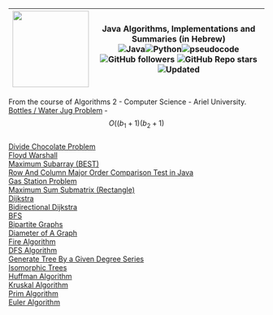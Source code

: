
| <img width="150" height="150" src="https://cdn.iconscout.com/icon/free/png-256/algorithms-data-flow-chart-hierarchy-circle-analytics-2-5256.png">| Java Algorithms, Implementations and Summaries (in Hebrew)<br><img alt="Java" src="https://img.shields.io/badge/java-%23ED8B00.svg?&style=for-the-badge&logo=java&logoColor=white"/><img alt="Python" src="https://img.shields.io/badge/python%20-%2314354C.svg?&style=for-the-badge&logo=python&logoColor=white"/><img alt="pseudocode" src="https://img.shields.io/badge/pseudo%20code%20-green%23FF9A00.svg?&style=for-the-badge"/><br>![GitHub followers](https://img.shields.io/github/followers/DorAzaria?label=Follow&style=social) ![GitHub Repo stars](https://img.shields.io/github/stars/DorAzaria/Problems-on-Algorithms-2?style=social) ![Updated](https://img.shields.io/badge/Updated-2021-green)|
| --- | --- | 

From the course of Algorithms 2 - Computer Science - Ariel University.<br>
[Bottles / Water Jug Problem](https://github.com/DorAzaria/Problems-on-Algorithms-2/tree/main/BottleProblem) - $$O((b_1+1)(b_2+1)$$<br> 
[Divide Chocolate Problem](https://github.com/DorAzaria/Problems-on-Algorithms-2/blob/main/DivideChocolateProblem/DivideChocolateProblem.java)<br>
[Floyd Warshall](https://github.com/DorAzaria/Problems-on-Algorithms-2/tree/main/FloydWarshall)<br>
[Maximum Subarray (BEST)](https://github.com/DorAzaria/Problems-on-Algorithms-2/tree/main/MaximumSubarray)<br>
[Row And Column Major Order Comparison Test in Java](https://github.com/DorAzaria/Problems-on-Algorithms-2/blob/main/RowColMajorOrder/RowNColComparison.java)<br>
[Gas Station Problem](https://github.com/DorAzaria/Problems-on-Algorithms-2/tree/main/GasStationProblem)<br>
[Maximum Sum Submatrix (Rectangle)](https://github.com/DorAzaria/Problems-on-Algorithms-2/tree/main/MaximumSubmatrix)<br>
[Dijkstra](https://github.com/DorAzaria/Problems-on-Algorithms-2/tree/main/Dijkstra)<br>
[Bidirectional Dijkstra](https://github.com/DorAzaria/Problems-on-Algorithms-2/tree/main/Dijkstra/BidirectionalDijkstra)<br>
[BFS](https://github.com/DorAzaria/Problems-on-Algorithms-2/tree/main/BFS)<br>
[Bipartite Graphs](https://github.com/DorAzaria/Problems-on-Algorithms-2/blob/main/BFS/BipartiteGraph.java)<br>
[Diameter of A Graph](https://github.com/DorAzaria/Problems-on-Algorithms-2/tree/main/DiameterOfAGraph)<br>
[Fire Algorithm](https://github.com/DorAzaria/Problems-on-Algorithms-2/tree/main/Fire)<br>
[DFS Algorithm](https://github.com/DorAzaria/Problems-on-Algorithms-2/tree/main/DFS)<br>
[Generate Tree By a Given Degree Series](https://github.com/DorAzaria/Problems-on-Algorithms-2/tree/main/BuildTreeFromDegrees)<br>
[Isomorphic Trees](https://github.com/DorAzaria/Problems-on-Algorithms-2/tree/main/IsomorphicTrees)<br>
[Huffman Algorithm](https://github.com/DorAzaria/Problems-on-Algorithms-2/tree/main/HuffmanAlgorithm)<br>
[Kruskal Algorithm](https://github.com/DorAzaria/Problems-on-Algorithms-2/tree/main/KruskalAlgorithm)<br>
[Prim Algorithm](https://github.com/DorAzaria/Problems-on-Algorithms-2/tree/main/PrimAlgorithm)<br>
[Euler Algorithm](https://github.com/DorAzaria/Problems-on-Algorithms-2/tree/main/Euler)<br>

